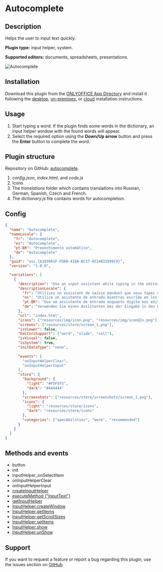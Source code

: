 # Autocomplete

## Description

Helps the user to input text quickly.

**Plugin type:** input helper, system.

**Supported editors:** documents, spreadsheets, presentations.

![Autocomplete](/assets/images/plugins/gifs/autocomplete.gif)

## Installation

Download this plugin from the [ONLYOFFICE App Directory](https://www.onlyoffice.com/en/app-directory/autocomplete) and install it following the [desktop](../../docs/plugin-and-macros/tutorials/installing/onlyoffice-desktop-editors.md), [on-premises](../../docs/plugin-and-macros/tutorials/installing/onlyoffice-docs-on-premises.md), or [cloud](../../docs/plugin-and-macros/tutorials/installing/onlyoffice-cloud.md) installation instructions.

## Usage

1. Start typing a word. If the plugin finds some words in the dictionary, an input helper window with the found words will appear.
2. Select the required option using the **Down/Up arrow** button and press the **Enter** button to complete the word.

## Plugin structure

Repository on GitHub: [autocomplete](https://github.com/ONLYOFFICE/onlyoffice.github.io/tree/master/sdkjs-plugins/content/autocomplete).

1. *config.json*, *index.html*, and *code.js*
2. Icons
3. The *translations* folder which contains translations into Russian, German, Spanish, Czech and French.
4. The *dictionary.js* file contains words for autocompletion.

## Config

``` json
{
  "name": "Autocomplete",
  "nameLocale": {
    "fr": "Autocomplete",
    "es": "Autocomplete",
    "pt-BR": "Preenchimento automático",
    "de": "Autocomplete"
  },
  "guid": "asc.{A103601F-FDA0-418A-BC37-A514031894C0}",
  "version": "1.0.0",

  "variations": [
    {
      "description": "Use an input assistant while typing in the editors.",
      "descriptionLocale": {
        "fr": "Utilisez un assistant de saisie pendant que vous tapez dans les éditeurs.",
        "es": "Utilice un asistente de entrada mientras escribe en los editores.",
        "pt-BR": "Use um assistente de entrada enquanto digita nos editores.",
        "de": "Verwenden Sie einen Assistenten bei der Eingabe in den Editoren."
      },
      "url": "index.html",
      "icons": ["resources/img/icon.png", "resources/img/icon@2x.png"],
      "screens": ["resources/store/screen_1.png"],
      "isViewer": false,
      "EditorsSupport": ["word", "slide", "cell"],
      "isVisual": false,
      "isSystem": true,
      "initDataType": "none",
            
      "events": [
        "onInputHelperClear",
        "onInputHelperInput"
      ],
      "store": {
        "background": {
          "light": "#F5F5F5",
          "dark": "#444444"
        },
        "screenshots": ["resources/store/screenshots/screen_1.png"],
        "icons": {
          "light": "resources/store/icons",
          "dark": "resources/store/icons"
        },
        "categories": ["specAbilities", "work", "recommended"]
      }
    }
  ]
}
```

## Methods and events

- button
- init
- inputHelper_onSelectItem
- onInputHelperClear
- onInputHelperInput
- [createInputHelper](../../docs/plugin-and-macros/interacting-with-editors/methods/text-document-api/Plugin/Methods/createInputHelper.md)
- [executeMethod ("InputText")](../../docs/plugin-and-macros/interacting-with-editors/methods/text-document-api/Api/Methods/InputText.md)
- [getInputHelper](../../docs/plugin-and-macros/interacting-with-editors/methods/text-document-api/Plugin/Methods/getInputHelper.md)
- [InputHelper.createWindow](../../docs/plugin-and-macros/interacting-with-editors/methods/text-document-api/InputHelper/Methods/createWindow.md)
- [InputHelper.getItems](../../docs/plugin-and-macros/interacting-with-editors/methods/text-document-api/InputHelper/Methods/getItems.md)
- [InputHelper.getScrollSizes](../../docs/plugin-and-macros/interacting-with-editors/methods/text-document-api/InputHelper/Methods/getScrollSizes.md)
- [InputHelper.setItems](../../docs/plugin-and-macros/interacting-with-editors/methods/text-document-api/InputHelper/Methods/setItems.md)
- [InputHelper.show](../../docs/plugin-and-macros/interacting-with-editors/methods/text-document-api/InputHelper/Methods/show.md)
- [InputHelper.unShow](../../docs/plugin-and-macros/interacting-with-editors/methods/text-document-api/InputHelper/Methods/unShow.md)

## Support

If you want to request a feature or report a bug regarding this plugin, use the issues section on [GitHub](https://github.com/ONLYOFFICE/onlyoffice.github.io/issues).
